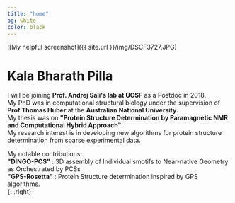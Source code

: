 ```yaml
---
title: "home"
bg: white
color: black
---
```


![My helpful screenshot]({{ site.url }}/img/DSCF3727.JPG) 

# Kala Bharath Pilla 


I will be joining **Prof. Andrej Sali's lab at UCSF** as a Postdoc in 2018. <br>
My PhD was in computational structural biology under the supervision of **Prof Thomas Huber** at the **Australian National University.** <br>
My thesis was on **"Protein Structure Determination by Paramagnetic NMR and Computational Hybrid Approach"**.<br>
My research interest is in developing new algorithms for protein structure determination from sparse experimental data.<br> 

My notable contributions:<br>
**"DINGO-PCS"** : 3D assembly of Individual smotifs to Near-native Geometry as Orchestrated by PCSs<br>
**"GPS-Rosetta"** : Protein Structure determination inspired by GPS algorithms.<br>{: .right}